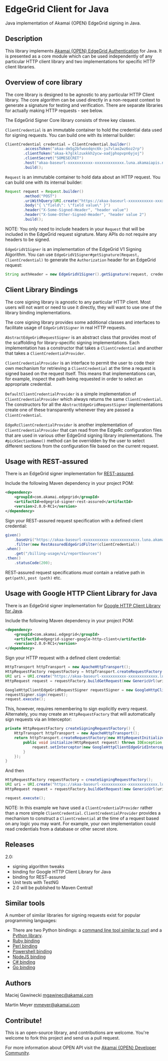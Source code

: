 # EdgeGrid Client for Java

Java implementation of Akamai {OPEN} EdgeGrid signing in Java.

## Description

This library implements [Akamai {OPEN} EdgeGrid Authentication][11] for Java.
It is presented as a core module which can be used independently of any
particular HTTP client library and two implementations for specific HTTP client
libraries.

## Overview of core library

The core library is designed to be agnostic to any particular HTTP Client
library. The core algorithm can be used directly in a non-request context to
generate a signature for testing and verification. There are separate libraries
for actually making HTTP requests - see below.

The EdgeGrid Signer Core library consists of three key classes.

`ClientCredential` is an immutable container to hold the credential data used
for signing requests. You can build one with its internal builder:

```java
ClientCredential credential = ClientCredential.builder()
        .accessToken("akaa-dm5g2bfwoodqnc6k-ju7vlao2wz6oz2rp")
        .clientToken("akaa-k7glklzuxkkh2ycw-oadjphopvpn6yjoj")
        .clientSecret("SOMESECRET")
        .host("akaa-baseurl-xxxxxxxxxxx-xxxxxxxxxxxxx.luna.akamaiapis.net")
        .build();
```

`Request` is an immutable container to hold data about an HTTP request. You can
build one with its internal builder:

```java
Request request = Request.builder()
        .method("POST")
        .uriWithQuery(URI.create("https://akaa-baseurl-xxxxxxxxxxx-xxxxxxxxxxxxx.luna.akamaiapis.net/billing-usage/v1/reportSources"))
        .body("{ \"field\": \"field value\" }")
        .header("X-Some-Signed-Header", "header value")
        .header("X-Some-Other-Signed-Header", "header value 2")
        .build();
```

NOTE: You only need to include headers in your `Request` that will be included
in the EdgeGrid request signature. Many APIs do not require any headers to be
signed.

`EdgeGridV1Signer` is an implementation of the EdgeGrid V1 Signing Algorithm.
You can use `EdgeGridV1Signer#getSignature(Request, ClientCredential)` to
generate the `Authorization` header for an EdgeGrid request:

```java
String authHeader = new EdgeGridV1Signer().getSignature(request, credential);
```

## Client Library Bindings

The core signing library is agnostic to any particular HTTP client. Most users
will not want or need to use it directly, they will want to use one of the
library binding implementations.

The core signing library provides some additional classes and interfaces to
facilitate usage of `EdgeGridV1Signer` in real HTTP requests.

`AbstractEdgeGridRequestSigner` is an abstract class that provides most of the
scaffolding for library-specific signing implementations. Each implementation
has a constructor that takes a `ClientCredential` and another that takes a
`ClientCredentialProvider`.

`ClientCredentialProvider` is an interface to permit the user to code their
own mechanism for retrieving a `ClientCredential` at the time a request is
signed based on the request itself. This means that implementations can, for
example, inspect the path being requested in order to select an appropriate
credential.

`DefaultClientCredentialProvider` is a simple implementation of
`ClientCredentialProvider` which always returns the same `ClientCredential`.
The constructors for all the `AbstractEdgeGridRequestSigner` implementations
create one of these transparently whenever they are passed a `ClientCredential`.

`EdgeRcClientCredentialProvider` is another implementation of
`ClientCredentialProvider` that can read from the EdgeRc configuration files
 that are used in various other EdgeGrid signing library implementations. The
`#pickSectionName()` method can be overridden by the user to select different
sections from the configuration file based on the current request.


## Usage with REST-assured

There is an EdgeGrid signer implementation for [REST-assured][10].

Include the following Maven dependency in your project POM:

```xml
<dependency>
    <groupId>com.akamai.edgegrid</groupId>
    <artifactId>edgegrid-signer-rest-assured</artifactId>
    <version>2.0.0-RC1</version>
</dependency>
```

Sign your REST-assured request specification with a defined client credential:

```java
given()
    .baseUri("https://akaa-baseurl-xxxxxxxxxxx-xxxxxxxxxxxxx.luna.akamaiapis.net")
    .filter(new RestAssuredEdgeGridFilter(clientCredential))
.when()
    .get("/billing-usage/v1/reportSources")
.then()
    .statusCode(200);
```

REST-assured request specifications *must* contain a relative path in `get(path)`, `post
(path)` etc.

## Usage with Google HTTP Client Library for Java

There is an EdgeGrid signer implementation for [Google HTTP Client Library for Java][9].

Include the following Maven dependency in your project POM:

```xml
<dependency>
    <groupId>com.akamai.edgegrid</groupId>
    <artifactId>edgegrid-signer-google-http-client</artifactId>
    <version>2.0.0-RC1</version>
</dependency>
```

Sign your HTTP request with a defined client credential:

```java
HttpTransport httpTransport = new ApacheHttpTransport();
HttpRequestFactory requestFactory = httpTransport.createRequestFactory();
URI uri = URI.create("https://akaa-baseurl-xxxxxxxxxxx-xxxxxxxxxxxxx.luna.akamaiapis.net/billing-usage/v1/reportSources");
HttpRequest request = requestFactory.buildGetRequest(new GenericUrl(uri));

GoogleHttpClientEdgeGridRequestSigner requestSigner = new GoogleHttpClientEdgeGridRequestSigner(clientCredential);
requestSigner.sign(request);
request.execute();
```

This, however, requires remembering to sign explicitly every request.
Alternately, you may create an `HttpRequestFactory` that will automatically
sign requests via an Interceptor:

```java
private HttpRequestFactory createSigningRequestFactory() {
    HttpTransport httpTransport = new ApacheHttpTransport();
    return httpTransport.createRequestFactory(new HttpRequestInitializer() {
        public void initialize(HttpRequest request) throws IOException {
            request.setInterceptor(new GoogleHttpClientEdgeGridInterceptor(clientCredentialProvider));
        }
    });
}
```

And then

```java
HttpRequestFactory requestFactory = createSigningRequestFactory();
URI uri = URI.create("https://akaa-baseurl-xxxxxxxxxxx-xxxxxxxxxxxxx.luna.akamaiapis.net/billing-usage/v1/reportSources");
HttpRequest request = requestFactory.buildGetRequest(new GenericUrl(uri));

request.execute();
```

NOTE: In this example we have used a `ClientCredentialProvider` rather than
a more simple `ClientCredential`. `ClientCredentialProvider` provides a
mechanism to construct a `ClientCredential` at the time of a request based on
any logic you may want. For example, your own implementation could read
credentials from a database or other secret store.

## Releases

2.0:

- signing algorithm tweaks
- binding for Google HTTP Client Library for Java
- binding for REST-assured
- Unit tests with TestNG
- 2.0 will be published to Maven Central!

## Similar tools

A number of similar libraries for signing requests exist for popular
programming languages:

* There are two Python bindings: a [command line tool similar to curl][1] and a [Python library][2].
* [Ruby binding][3]
* [Perl binding][4]
* [Powershell binding][5]
* [NodeJS binding][6]
* [C# binding][7]
* [Go binding][8]

[1]: https://github.com/akamai-open/edgegrid-curl
[2]: https://github.com/akamai-open/AkamaiOPEN-edgegrid-python
[3]: https://github.com/akamai-open/AkamaiOPEN-edgegrid-ruby
[4]: https://github.com/akamai-open/AkamaiOPEN-edgegrid-perl
[5]: https://github.com/akamai-open/AkamaiOPEN-powershell
[6]: https://github.com/akamai-open/AkamaiOPEN-edgegrid-node
[7]: https://github.com/akamai-open/AkamaiOPEN-edgegrid-C-Sharp
[8]: https://github.com/akamai-open/AkamaiOPEN-edgegrid-golang
[9]: https://github.com/google/google-http-java-client
[10]: https://github.com/rest-assured/rest-assured
[11]: https://developer.akamai.com/introduction/Client_Auth.html
[12]: https://developer.akamai.com/

## Authors

Maciej Gawinecki <mgawinec@akamai.com>

Martin Meyer <mmeyer@akamai.com>


## Contribute!

This is an open-source library, and contributions are welcome. You're welcome
to fork this project and send us a pull request.

For more information about OPEN API visit the [Akamai {OPEN} Developer Community][12].
